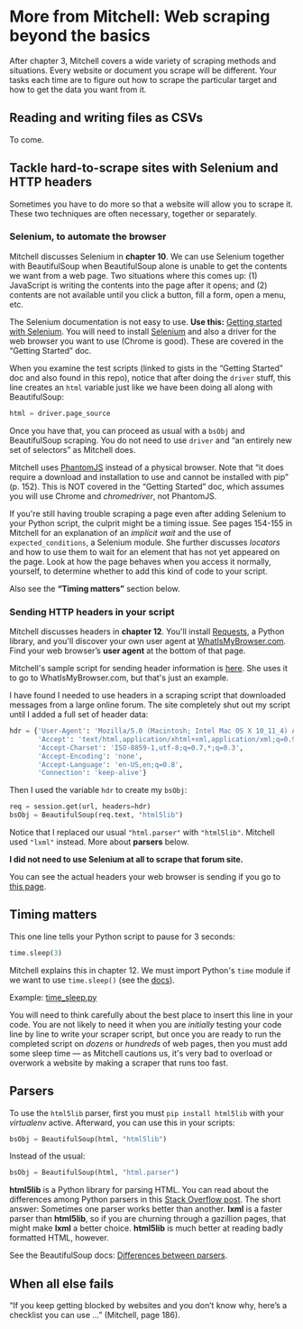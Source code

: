 # More from Mitchell: Web scraping beyond the basics

After chapter 3, Mitchell covers a wide variety of scraping methods and situations. Every website or document you scrape will be different. Your tasks each time are to figure out how to scrape the particular target and how to get the data you want from it.

## Reading and writing files as CSVs

To come.

## Tackle hard-to-scrape sites with Selenium and HTTP headers

Sometimes you have to do more so that a website will allow you to scrape it. These two techniques are often necessary, together or separately.

### Selenium, to automate the browser

Mitchell discusses Selenium in **chapter 10**. We can use Selenium together with BeautifulSoup when BeautifulSoup alone is unable to get the contents we want from a web page. Two situations where this comes up: (1) JavaScript is writing the contents into the page after it opens; and (2) contents are not available until you click a button, fill a form, open a menu, etc.

The Selenium documentation is not easy to use. **Use this:** [Getting started with Selenium](http://bit.ly/selenium-intro). You will need to install [Selenium](https://www.seleniumhq.org/) and also a driver for the web browser you want to use (Chrome is good). These are covered in the “Getting Started” doc.

When you examine the test scripts (linked to gists in the “Getting Started” doc and also found in this repo), notice that after doing the `driver` stuff, this line creates an `html` variable just like we have been doing all along with BeautifulSoup:

```python
html = driver.page_source
```

Once you have that, you can proceed as usual with a `bsObj` and BeautifulSoup scraping. You do not need to use `driver` and “an entirely new set of selectors” as Mitchell does.

Mitchell uses [PhantomJS](https://github.com/ariya/phantomjs) instead of a physical browser. Note that “it does require a download and installation to use and cannot be installed with pip” (p. 152). This is NOT covered in the “Getting Started” doc, which assumes you will use Chrome and *chromedriver*, not PhantomJS.

If you're still having trouble scraping a page even after adding Selenium to your Python script, the culprit might be a timing issue. See pages 154-155 in Mitchell for an explanation of an *implicit wait* and the use of `expected_conditions`, a Selenium module. She further discusses *locators* and how to use them to wait for an element that has not yet appeared on the page. Look at how the page behaves when you access it normally, yourself, to determine whether to add this kind of code to your script.

Also see the **“Timing matters”** section below.

### Sending HTTP headers in your script

Mitchell discusses headers in **chapter 12**. You'll install [Requests](http://docs.python-requests.org/en/master/), a Python library, and you'll discover your own user agent at [WhatIsMyBrowser.com](https://www.whatismybrowser.com/). Find your web browser’s **user agent** at the bottom of that page.

Mitchell's sample script for sending header information is [here](https://github.com/REMitchell/python-scraping/blob/master/chapter12/1-headers.py). She uses it to go to WhatIsMyBrowser.com, but that's just an example.

I have found I needed to use headers in a scraping script that downloaded messages from a large online forum. The site completely shut out my script until I added a full set of header data:

```python
hdr = {'User-Agent': 'Mozilla/5.0 (Macintosh; Intel Mac OS X 10_11_4) AppleWebKit/537.36 (KHTML, like Gecko) Chrome/49.0.2623.110 Safari/537.36',
       'Accept': 'text/html,application/xhtml+xml,application/xml;q=0.9,*/*;q=0.8',
       'Accept-Charset': 'ISO-8859-1,utf-8;q=0.7,*;q=0.3',
       'Accept-Encoding': 'none',
       'Accept-Language': 'en-US,en;q=0.8',
       'Connection': 'keep-alive'}
```

Then I used the variable `hdr` to create my `bsObj`:

```python
req = session.get(url, headers=hdr)
bsObj = BeautifulSoup(req.text, "html5lib")
```

Notice that I replaced our usual `"html.parser"` with `"html5lib"`. Mitchell used `"lxml"` instead. More about **parsers** below.

**I did not need to use Selenium at all to scrape that forum site.**

You can see the actual headers your web browser is sending if you go to [this page](https://www.whatismybrowser.com/detect/what-http-headers-is-my-browser-sending).

## Timing matters

This one line tells your Python script to pause for 3 seconds:

```python
time.sleep(3)
```

Mitchell explains this in chapter 12. We must import Python's `time` module if we want to use `time.sleep()` (see the [docs](https://docs.python.org/3/library/time.html#time.sleep)).

Example: [time_sleep.py](https://github.com/macloo/python-beginners/blob/master/web_scraping/more-from-mitchell/time_sleep.py)

You will need to think carefully about the best place to insert this line in your code. You are not likely to need it when you are *initially* testing your code line by line to write your scraper script, but once you are ready to run the completed script on *dozens* or *hundreds* of web pages, then you must add some sleep time &mdash; as Mitchell cautions us, it's very bad to overload or overwork a website by making a scraper that runs too fast.

## Parsers

To use the `html5lib` parser, first you must `pip install html5lib` with your *virtualenv* active. Afterward, you can use this in your scripts:

```python
bsObj = BeautifulSoup(html, "html5lib")
```

Instead of the usual:

```python
bsObj = BeautifulSoup(html, "html.parser")
```

**html5lib** is a Python library for parsing HTML. You can read about the differences among Python parsers in this [Stack Overflow post](https://stackoverflow.com/questions/45494505/python-difference-between-lxml-and-html-parser-and-html5lib-with-beautifu). The short answer: Sometimes one parser works better than another. **lxml** is a faster parser than **html5lib**, so if you are churning through a gazillion pages, that might make **lxml** a better choice. **html5lib** is much better at reading badly formatted HTML, however.

See the BeautifulSoup docs: [Differences between parsers](https://www.crummy.com/software/BeautifulSoup/bs4/doc/#differences-between-parsers).

## When all else fails

“If you keep getting blocked by websites and you don’t know why, here’s a checklist you can use ...” (Mitchell, page 186).
